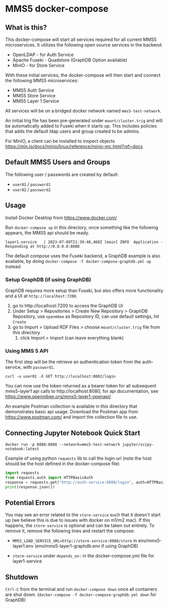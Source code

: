 # MMS5 docker-compose

## What is this?
This docker-compose will start all services required for all current MMS5 microservices. It utilizes the following open source services in the backend:

- OpenLDAP - for Auth Service
- Apache Fuseki - Quadstore (GraphDB Option available)
- MinIO - for Store Service

With these initial services, the docker-compose will then start and connect the following MMS5 microservices:

- MMS5 Auth Service
- MMS5 Store Service
- MMS5 Layer 1 Service

All services will be on a bridged docker network named `mms5-test-network`.

An initial trig file has been pre-generated under `mount/cluster.trig` and will be automatically added to Fuseki when it starts up. This includes policies that adds the default ldap users and group created to be admins.

For MinIO, a client can be installed to inspect objects https://min.io/docs/minio/linux/reference/minio-mc.html?ref=docs

## Default MMS5 Users and Groups
The following user / passwords are created by default:
- `user01` / `password1`
- `user02` / `password2`

## Usage
Install Docker Desktop from https://www.docker.com/

Run `docker-compose up` in this directory, once something like the following appears, the MMS5 api should be ready.

    layer1-service   | 2023-07-09T21:39:48,468Z [main] INFO  Application - Responding at http://0.0.0.0:8080

The default compose uses the Fuseki backend, a GraphDB example is also available, by doing `docker-compose -f docker-compose-graphdb.yml up` instead

### Setup GraphDB (if using GraphDB)

GraphDB requires more setup than Fuseki, but also offers more functionality and a UI at `http://localhost:7200`.

1. go to http://localhost:7200 to access the GraphDB UI
2. Under Setup > Repositories > Create New Repository > GraphDB Repository, use `openmbee` as Repository ID, can use default settings, hit `Create`
3. go to Import > Upload RDF Files > choose `mount/cluster.trig` file from this directory
    1. click Import > Import (can leave everything blank)
   
### Using MMS 5 API
The first step will be the retrieve an authentication token from the auth-service, with `password1`. 

`curl -u user01 -X GET http://localhost:8082/login`

You can now use the token returned as a bearer token for all subsequent mms5-layer1 api calls to http://localhost:8080, for api documentation, see https://www.openmbee.org/mms5-layer1-openapi/

An example Postman collection is available in this directory that demonstrates basic api usage. Download the Postman app from https://www.postman.com/ and import the collection file to use.

## Connecting Jupyter Notebook Quick Start

    docker run -p 8888:8888 --network=mms5-test-network jupyter/scipy-notebook:latest

Example of using python `requests` lib to call the login url (note the host should be the host defined in the docker-compose file)

```python
import requests
from requests.auth import HTTPBasicAuth
response = requests.get("http://auth-service:8080/login", auth=HTTPBasicAuth('user01', 'password1'))
print(response.json())
```

## Potential Errors

You may see an error related to the `store-service` such that it doesn't start up (we believe this is due to issues with docker on m1/m2 mac). If this happens, the `store-service` is optional and can be taken out entirely. To remove it, remove the following lines and restart the compose:

- `MMS5_LOAD_SERVICE_URL=http://store-service:8080/store` in env/mms5-layer1.env (env/mms5-layer1-graphdb.env if using GraphDB)

- `store-service` under `depends_on:` in the docker-compose.yml file for layer1-service

## Shutdown
`Ctrl-C` from the terminal and run `docker-compose down` once all containers are shut down. (`docker-compose -f docker-compose-graphdb.yml down` for GraphDB)

